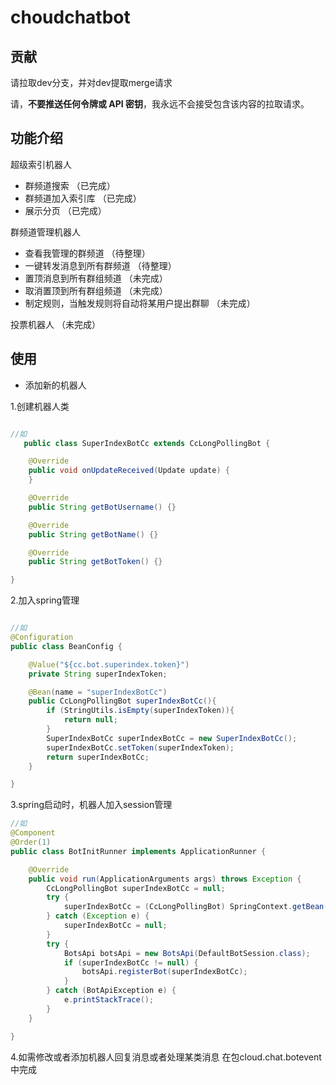 # choudchatbot
## 贡献
请拉取dev分支，并对dev提取merge请求

请，**不要推送任何令牌或 API 密钥**，我永远不会接受包含该内容的拉取请求。

## 功能介绍
超级索引机器人
 - 群频道搜索 （已完成）
 - 群频道加入索引库 （已完成）
 - 展示分页 （已完成）

群频道管理机器人
 - 查看我管理的群频道 （待整理）
 - 一键转发消息到所有群频道 （待整理）
 - 置顶消息到所有群组频道 （未完成）
 - 取消置顶到所有群组频道 （未完成）
 - 制定规则，当触发规则将自动将某用户提出群聊 （未完成）
 
投票机器人 （未完成）

## 使用
 - 添加新的机器人

1.创建机器人类
 
```java

//如
   public class SuperIndexBotCc extends CcLongPollingBot {

    @Override
    public void onUpdateReceived(Update update) {
    }

    @Override
    public String getBotUsername() {}

    @Override
    public String getBotName() {}

    @Override
    public String getBotToken() {}

}

```
2.加入spring管理

```java

//如
@Configuration
public class BeanConfig {

    @Value("${cc.bot.superindex.token}")
    private String superIndexToken;

    @Bean(name = "superIndexBotCc")
    public CcLongPollingBot superIndexBotCc(){
        if (StringUtils.isEmpty(superIndexToken)){
            return null;
        }
        SuperIndexBotCc superIndexBotCc = new SuperIndexBotCc();
        superIndexBotCc.setToken(superIndexToken);
        return superIndexBotCc;
    }

}

```
3.spring启动时，机器人加入session管理
```java
//如
@Component
@Order(1)
public class BotInitRunner implements ApplicationRunner {

    @Override
    public void run(ApplicationArguments args) throws Exception {
        CcLongPollingBot superIndexBotCc = null;
        try {
            superIndexBotCc = (CcLongPollingBot) SpringContext.getBean("superIndexBotCc");
        } catch (Exception e) {
            superIndexBotCc = null;
        }
        try {
            BotsApi botsApi = new BotsApi(DefaultBotSession.class);
            if (superIndexBotCc != null) {
                botsApi.registerBot(superIndexBotCc);
            }
        } catch (BotApiException e) {
            e.printStackTrace();
        }
    }

}

```
4.如需修改或者添加机器人回复消息或者处理某类消息
在包cloud.chat.botevent中完成

